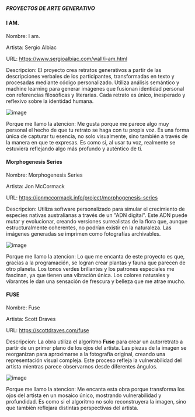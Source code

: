 ##### PROYECTOS DE ARTE GENERATIVO

#### I AM.

Nombre: I am.

Artista: Sergio Albiac

URL: https://www.sergioalbiac.com/wall/i-am.html

Descripcion: El proyecto crea retratos generativos a partir de las descripciones verbales de los participantes, transformadas en texto y procesadas mediante código personalizado. Utiliza análisis semántico y machine learning para generar imágenes que fusionan identidad personal con referencias filosóficas y literarias. Cada retrato es único, inesperado y reflexivo sobre la identidad humana.


![image](../../../../assets/Actividad1/IMG1#2.jpg)

Porque me llamo la atencion: Me gusta porque me parece algo muy personal el hecho de que tu retrato se haga con tu propia voz. Es una forma única de capturar tu esencia, no solo visualmente, sino también a través de la manera en que te expresas. Es como si, al usar tu voz, realmente se estuviera reflejando algo más profundo y auténtico de ti.

#### Morphogenesis Series

Nombre: Morphogenesis Series

Artista: Jon McCormack

URL: https://jonmccormack.info/project/morphogenesis-series

Descripcion: Utiliza software personalizado para simular el crecimiento de especies nativas australianas a través de un "ADN digital". Este ADN puede mutar y evolucionar, creando versiones surrealistas de la flora que, aunque estructuralmente coherentes, no podrían existir en la naturaleza. Las imágenes generadas se imprimen como fotografías archivables.


![image](../../../../assets/Actividad1/IMG2#2.webb
)

Porque me llamo la atencion: Lo que me encanta de este proyecto es que, gracias a la programación, se logran crear plantas y fauna que parecen de otro planeta. Los tonos verdes brillantes y los patrones especiales me fascinan, ya que tienen una vibración única. Los colores naturales y vibrantes le dan una sensación de frescura y belleza que me atrae mucho.

#### FUSE

Nombre: Fuse

Artista: Scott Draves

URL: https://scottdraves.com/fuse

Descripcion: La obra utiliza el algoritmo **Fuse** para crear un autorretrato a partir de un primer plano de los ojos del artista. Las piezas de la imagen se reorganizan para aproximarse a la fotografía original, creando una representación visual compleja. Este proceso refleja la vulnerabilidad del artista mientras parece observarnos desde diferentes ángulos.

![image](../../../../assets/Actividad1/IMG2#3.jpg)

Porque me llamo la atencion: Me encanta esta obra porque transforma los ojos del artista en un mosaico único, mostrando vulnerabilidad y profundidad. Es como si el algoritmo no solo reconstruyera la imagen, sino que también reflejara distintas perspectivas del artista.



